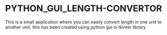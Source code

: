 # PYTHON_GUI_LENGTH-CONVERTOR
This is a small application where you can easily convert length in one unit to another unit, this has been created using python gui in tkinter library 
